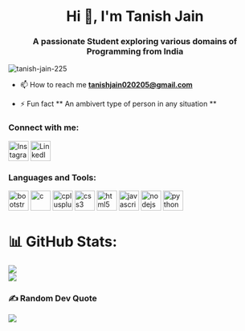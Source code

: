 <h1 align="center">Hi 👋, I'm Tanish Jain</h1>
<h3 align="center">A passionate Student exploring various domains of Programming from India</h3>

<p align="left"> 
    <img src="https://komarev.com/ghpvc/?username=tanish-jain-225&label=Profile%20views&color=0e75b6&style=flat" alt="tanish-jain-225" /> 
</p>

- 📫 How to reach me **tanishjain020205@gmail.com**

- ⚡ Fun fact ** An ambivert type of person in any situation **

<h3 align="left">Connect with me:</h3>
<p align="left">
    <a style="text-decoration: none;" href="https://instagram.com/tanish_jain_225" target="_blank">
        <img align="center" src="https://cdn-icons-png.flaticon.com/128/2111/2111463.png" alt="Instagram_tanish_jain_225" height="40" width="40" />
    </a>
    <a style="text-decoration: none;" href="https://www.linkedin.com/in/tanish-jain-tj02022005" target="_blank">
        <img align="center" src="https://upload.wikimedia.org/wikipedia/commons/thumb/c/ca/LinkedIn_logo_initials.png/480px-LinkedIn_logo_initials.png" alt="LinkedIn_tanish_jain" height="40" width="40" />
    </a>
</p>

<h3 align="left">Languages and Tools:</h3>
<p align="left"> 
    <a style="text-decoration: none;" href="https://getbootstrap.com" target="_blank" rel="noreferrer">
        <img src="https://cdn-icons-png.flaticon.com/128/5968/5968672.png" alt="bootstrap" width="40" height="40" />
    </a>
    <a style="text-decoration: none;" href="https://www.cprogramming.com/" target="_blank" rel="noreferrer"> 
        <img src="https://cdn-icons-png.flaticon.com/128/3665/3665923.png" alt="c" width="40" height="40" /> 
    </a>
    <a style="text-decoration: none;" href="https://www.w3schools.com/cpp/" target="_blank" rel="noreferrer"> 
        <img src="https://cdn-icons-png.flaticon.com/128/6132/6132222.png" alt="cplusplus" width="40" height="40" /> 
    </a>
    <a style="text-decoration: none;" href="https://www.w3schools.com/css/" target="_blank" rel="noreferrer"> 
        <img src="https://cdn-icons-png.flaticon.com/128/732/732190.png" alt="css3" width="40" height="40" /> 
    </a>
    <a style="text-decoration: none;" href="https://www.w3.org/html/" target="_blank" rel="noreferrer"> 
        <img src="https://cdn-icons-png.flaticon.com/128/174/174854.png" alt="html5" width="40" height="40" /> 
    </a>
    <a style="text-decoration: none;" href="https://developer.mozilla.org/en-US/docs/Web/JavaScript" target="_blank" rel="noreferrer"> 
        <img src="https://cdn-icons-png.flaticon.com/128/5968/5968292.png" alt="javascript" width="40" height="40" /> 
    </a>
    <a style="text-decoration: none;" href="https://nodejs.org" target="_blank" rel="noreferrer"> 
        <img src="https://t3.ftcdn.net/jpg/03/52/67/82/240_F_352678266_NFcwIwhhY76mkQItT4lCxyxcCTP3LgvY.jpg" alt="nodejs" width="40" height="40" /> 
    </a>
    <a style="text-decoration: none;" href="https://www.python.org" target="_blank" rel="noreferrer"> 
        <img src="https://cdn-icons-png.flaticon.com/128/5968/5968350.png" alt="python" width="40" height="40" /> 
    </a>
</p>

# 📊 GitHub Stats:
![](https://github-readme-stats.vercel.app/api?username=tanish-jain-225&theme=gruvbox&hide_border=false&include_all_commits=true&count_private=false)<br>
![](https://github-readme-streak-stats.herokuapp.com/?user=tanish-jain-225&theme=gruvbox&hide_border=false)<br>

### ✍️ Random Dev Quote
![](https://quotes-github-readme.vercel.app/api?type=horizontal&theme=gruvbox)
